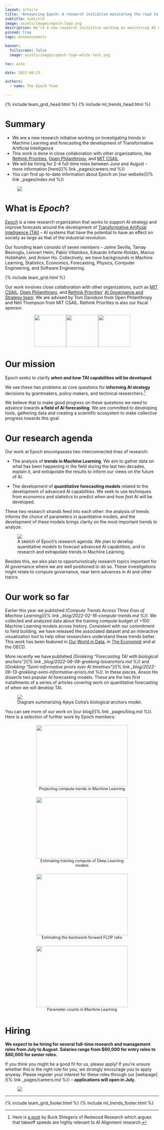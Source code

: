 ```yaml
---
layout: article
title: "Announcing Epoch: A research initiative monitoring the road to transformative AI"
subtitle: Subtitle
image: assets/images/epoch-logo.svg
description: We’re a new research initiative working on monitoring AI developments and forecasting the developments of AI. Come join us!
pinned: true
tags: announcements

banner:
  fullscreen: false
  image: assets/images/epoch-logo-white-text.svg

toc: auto

date: 2022-06-23

authors:
  - name: The Epoch Team

---
```


{% include team_grid_head.html %}
{% include ml_trends_head.html %}

<style>
  /* fix toc */
  d-article d-contents {
    position: initial;
  }

  d-article d-contents a {
    color: black !important;
  }

  .banner-img-wrapper img {
    border-radius: 0px;
  }

  .member-resources {
    display: none;
  }

  .team-grid {
    grid-gap: 1.3rem !important;
    grid-template-columns: repeat(auto-fill, 200px);
  }

  .member {
    max-width: 200px;
    width: 100%;
  }

  .logos {
    display: flex;
    flex-wrap: wrap;
    justify-content: center;
    justify-items: stretch;
  }

  .logos a {
    text-decoration: none !important;
    border: 0 !important;
    outline: none !important;
  }

  .logos img {
    height: 105px;
  }

  .workshow {
    display: flex;
    flex-wrap: wrap;
    text-align: center;
    justify-content: space-around;
    gap: 10px;
    margin-bottom: 1em;
  }

  .workshow .work {
    width: 300px;
    padding: 5px;
    text-decoration: none !important;
    border: none !important;
  }

  .workshow .work:hover {
    box-shadow: 0 0 6px 3px rgb(0 0 0 / 55%);
    border-radius: var(--default-radius);
  }

  .workshow .work .thumbnail {
    height: 200px;
  }

  .workshow .work .thumbnail img {
    height: 100%;
    width: 100%;
    object-fit: scale-down;
  }

  .workshow .work .description {
    font-size: 0.9em;
  }
</style>

# Summary

* We are a new research initiative working on investigating trends in Machine Learning and forecasting the development of Transformative Artificial Intelligence
* This work is done in close collaboration with other organizations, like [Rethink Priorities](https://rethinkpriorities.org/), [Open Philanthropy](https://www.openphilanthropy.org/), and [MIT CSAIL](https://www.csail.mit.edu/)
* We will be hiring for 2-4 full-time roles between June and August – more information [here]({% link _pages/careers.md %})
* You can find up-to-date information about Epoch on [our website]({% link _pages/index.md %})

<figure style="width: 60%; min-width: min(350px, 100%);">
  <img src="/assets/images/epoch-logo.svg">
</figure>


# What is *Epoch*?

[*Epoch*](https://epochai.org/) is a new research organization that works to support AI strategy and improve forecasts around the development of [Transformative Artificial Intelligence (TAI)](https://www.openphilanthropy.org/blog/some-background-our-views-regarding-advanced-artificial-intelligence) – AI systems that have the potential to have an effect on society as large as that of the industrial revolution.

Our founding team consists of seven members – Jaime Sevilla, Tamay Besiroglu, Lennart Heim, Pablo Villalobos, Eduardo Infante-Roldán, Marius Hobbhahn, and Anson Ho. Collectively, we have backgrounds in Machine Learning, Statistics, Economics, Forecasting, Physics, Computer Engineering, and Software Engineering.

<div class="team-grid">
  {% include team_grid.html %}
</div>

Our work involves close collaboration with other organizations, such as [MIT CSAIL](https://www.csail.mit.edu/), [Open Philanthropy](https://www.openphilanthropy.org/), and [Rethink Priorities](https://rethinkpriorities.org/)’ [AI Governance and Strategy team](https://forum.effectivealtruism.org/posts/K7tjvcDurrCj72D7H/rethink-priorities-2021-impact-and-2022-strategy). We are advised by Tom Davidson from Open Philanthropy and Neil Thompson from MIT CSAIL. Rethink Priorities is also our fiscal sponsor.

<div class="logos">
  <a href="https://www.openphilanthropy.org/"><img src="/assets/images/logos/op-logo.png"></a>
  <a href="https://www.csail.mit.edu/"><img src="/assets/images/logos/csail-logo.png"></a>
  <a href="https://rethinkpriorities.org/"><img src="/assets/images/logos/rp-logo.png"></a>
</div>

# Our mission

Epoch seeks to clarify **_when_ and _how_ TAI capabilities will be developed**.

We see these two problems as core questions for **informing AI strategy** decisions by grantmakers, policy-makers, and technical researchers.[^1]

We believe that to make good progress on these questions we need to advance towards **a field of AI forecasting**. We are committed to developing tools, gathering data and creating a scientific ecosystem to make collective progress towards this goal.

# Our research agenda

Our work at Epoch encompasses two interconnected lines of research:

* The analysis of **trends in Machine Learning**. We aim to gather data on what has been happening in the field during the last two decades, explain it, and extrapolate the results to inform our views on the future of AI.

* The development of **quantitative forecasting models** related to the development of advanced AI capabilities. We seek to use techniques from economics and statistics to predict _when_ and _how fast_ AI will be developed.

These two research strands feed into each other: the analysis of trends informs the choice of parameters in quantitative models, and the development of these models brings clarity on the most important trends to analyze.

<figure>
  <img src="/assets/images/posts/2022/research-agenda-sketch.png">
  <figcaption class="caption">
    A sketch of Epoch’s research agenda. We plan to develop quantitative models to forecast advanced AI capabilities, and to research and extrapolate trends in Machine Learning.
  </figcaption>
</figure>

Besides this, we also plan to opportunistically research topics important for AI governance where we are well positioned to do so. These investigations might relate to compute governance, near term advances in AI and other topics. 

# Our work so far

Earlier this year we published *[Compute Trends Across Three Eras of Machine Learning]({% link _blog/2022-02-16-compute-trends.md %})*. We collected and analyzed data about the training compute budget of >100 Machine Learning models across history. Consistent with our commitment to field building, we have released the associated dataset and an interactive visualization tool to help other researchers understand these trends better. This work has been featured in [Our World in Data](https://ourworldindata.org/grapher/ai-training-computation), in [The Economist](https://www.economist.com/interactive/briefing/2022/06/11/huge-foundation-models-are-turbo-charging-ai-progress) and at the OECD.

<div id="trends-graph-wrapper">
  <div id="trends-graph">
  </div>
</div>

More recently we have published *[Grokking “Forecasting TAI with biological anchors”]({% link _blog/2022-06-06-grokking-bioanchors.md %})* and *[Grokking “Semi-informative priors over AI timelines”]({% link _blog/2022-06-13-grokking-semi-informative-priors.md %})*. In these pieces, Anson Ho dissects two popular AI forecasting models. These are the two first installments of a series of articles covering work on quantitative forecasting of when we will develop TAI.

<figure>
  <img src="/assets/images/posts/2022/bioanchors-diagram.png">
  <figcaption class="caption">
    Diagram summarizing Ajeya Cotra’s biological anchors model.
  </figcaption>
</figure>

You can see more of our work on [our blog]({% link _pages/blog.md %}). Here is a selection of further work by Epoch members:


<div class="workshow">
  <a href="{% link _blog/2022-03-07-projecting-compute-trends.md %}" class="work">
    <div class="thumbnail"><img src="{% link assets/images/posts/2022/projecting-compute-trends.jpeg %}"></div>
    <div class="description">Projecting compute trends in Machine Learning</div>
  </a>

  <a href="{% link _blog/2022-01-20-estimating-training-compute.md %}" class="work">
    <div class="thumbnail"><img src="{% link assets/images/posts/2022/estimating-training-compute.png %}"></div>
    <div class="description">Estimating training compute of Deep Learning models</div>
  </a>

  <a href="{% link _blog/2021-12-13-backward-forward-FLOP-ratio.md %}" class="work">
    <div class="thumbnail"><img src="{% link assets/images/posts/2022/backward-forward-FLOP-ratio.png %}"></div>
    <div class="description">Estimating the backward-forward FLOP ratio</div>
  </a>

  <a href="{% link _blog/2021-06-19-parameter-counts.md %}" class="work">
    <div class="thumbnail"><img src="{% link assets/images/posts/2022/parameter-counts.png %}"></div>
    <div class="description">Parameter counts in Machine Learning</div>
  </a>
</div>

# Hiring

**We expect to be hiring for several full-time research and management roles from July to August. Salaries range from $60,000 for entry roles to $80,000 for senior roles.**

If you think you might be a good fit for us, please apply! If you’re unsure whether this is the right role for you, we strongly encourage you to apply anyway. Please register your interest for these roles through our [webpage]({% link _pages/careers.md %}) – **applications will open in July.**

<figure>
  <img src="/assets/images/posts/2022/founding-members.png">
</figure>

---

[^1]: Here is [a post](https://www.lesswrong.com/posts/hRohhttbtpY3SHmmD/takeoff-speeds-have-a-huge-effect-on-what-it-means-to-work-1) by Buck Shlegeris of Redwood Research which argues that takeoff speeds are highly relevant to AI Alignment research.

{% include team_grid_footer.html %}
{% include ml_trends_footer.html %}
